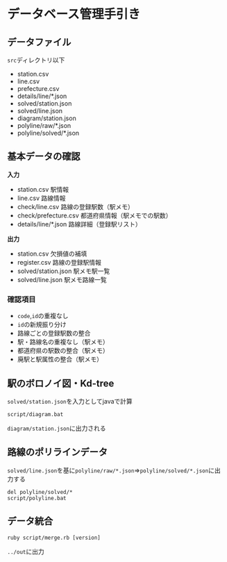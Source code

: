 # データベース管理手引き


## データファイル
`src`ディレクトリ以下

- station.csv
- line.csv
- prefecture.csv
- details/line/*.json 
- solved/station.json
- solved/line.json
- diagram/station.json
- polyline/raw/*.json
- polyline/solved/*.json


## 基本データの確認

**入力**
- station.csv 駅情報
- line.csv 路線情報
- check/line.csv 路線の登録駅数（駅メモ）
- check/prefecture.csv 都道府県情報（駅メモでの駅数）
- details/line/*.json 路線詳細（登録駅リスト）

**出力**
- station.csv 欠損値の補填
- register.csv 路線の登録駅情報
- solved/station.json 駅メモ駅一覧
- solved/line.json 駅メモ路線一覧

### 確認項目
- `code`,`id`の重複なし
- `id`の新規振り分け
- 路線ごとの登録駅数の整合
- 駅・路線名の重複なし（駅メモ）
- 都道府県の駅数の整合（駅メモ）
- 廃駅と駅属性の整合（駅メモ）



## 駅のボロノイ図・Kd-tree

`solved/station.json`を入力としてjavaで計算  

```
script/diagram.bat
```

`diagram/station.json`に出力される

## 路線のポリラインデータ

`solved/line.json`を基に`polyline/raw/*.json`=>`polyline/solved/*.json`に出力する

```
del polyline/solved/*
script/polyline.bat
```

## データ統合


```
ruby script/merge.rb [version]
```

`../out`に出力